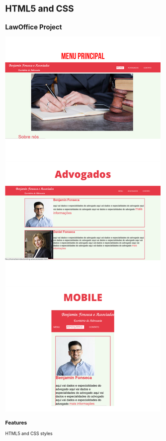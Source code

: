 # HTML5 and CSS


## LawOffice Project
![lawOffice-Menu](https://github.com/benn-dev/Projects/blob/master/home.png)
![lawOffice-Menu](https://github.com/benn-dev/Projects/blob/master/advogados.png)
![lawOffice-Menu](https://github.com/benn-dev/Projects/blob/master/mobile.png)


### Features
HTML5 and
CSS styles
